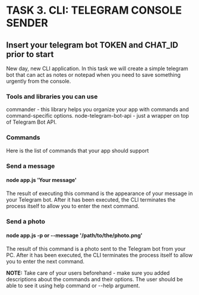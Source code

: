 # TASK 3. CLI: TELEGRAM CONSOLE SENDER

## Insert your telegram bot TOKEN and CHAT_ID prior to start

New day, new CLI application. In this task we will create a simple telegram bot that can act as notes or notepad when you need to save something urgently from the console.

### Tools and libraries you can use

commander - this library helps you organize your app with commands and command-specific options.
node-telegram-bot-api - just a wrapper on top of Telegram Bot API.

### Commands

Here is the list of commands that your app should support

### Send a message

#### node app.js 'Your message'

The result of executing this command is the appearance of your message in your Telegram bot. After it has been executed, the CLI terminates the process itself to allow you to enter the next command.

### Send a photo

#### node app.js **-p** or **--message** '/path/to/the/photo.png'

The result of this command is a photo sent to the Telegram bot from your PC. After it has been executed, the CLI terminates the process itself to allow you to enter the next command.

**NOTE:** Take care of your users beforehand - make sure you added descriptions about the commands and their options. The user should be able to see it using help command or --help argument.
